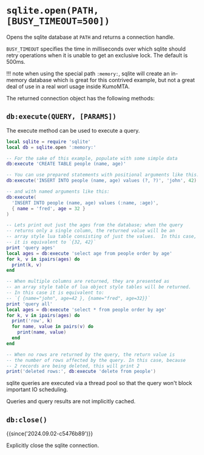 # `sqlite.open(PATH, [BUSY_TIMEOUT=500])`

Opens the sqlite database at `PATH` and returns a connection handle.

`BUSY_TIMEOUT` specifies the time in milliseconds over which sqlite
should retry operations when it is unable to get an exclusive lock.
The default is 500ms.

!!! note
    when using the special path `:memory:`, sqlite will create an in-memory
    database which is great for this contrived example, but not a great
    deal of use in a real worl usage inside KumoMTA.

The returned connection object has the following methods:

## `db:execute(QUERY, [PARAMS])`

The execute method can be used to execute a query.

```lua
local sqlite = require 'sqlite'
local db = sqlite.open ':memory:'

-- For the sake of this example, populate with some simple data
db:execute 'CREATE TABLE people (name, age)'

-- You can use prepared statements with positional arguments like this:
db:execute('INSERT INTO people (name, age) values (?, ?)', 'john', 42)

-- and with named arguments like this:
db:execute(
  'INSERT INTO people (name, age) values (:name, :age)',
  { name = 'fred', age = 32 }
)

-- Lets print out just the ages from the database; when the query
-- returns only a single column, the returned value will be an
-- array style lua table consisting of just the values.  In this case,
-- it is equivalent to `{32, 42}`
print 'query ages'
local ages = db:execute 'select age from people order by age'
for k, v in ipairs(ages) do
  print(k, v)
end

-- When multiple columns are returned, they are presented as
-- an array style table of lua object style tables will be returned.
-- In this case it is equivalent to:
-- `{ {name="john", age=42 }, {name="fred", age=32}}`
print 'query all'
local ages = db:execute 'select * from people order by age'
for k, v in ipairs(ages) do
  print('row', k)
  for name, value in pairs(v) do
    print(name, value)
  end
end

-- When no rows are returned by the query, the return value is
-- the number of rows affected by the query. In this case, because
-- 2 records are being deleted, this will print 2
print('deleted rows:', db:execute 'delete from people')
```

sqlite queries are executed via a thread pool so that the query won't
block important IO scheduling.

Queries and query results are not implicitly cached.

## `db:close()`

{{since('2024.09.02-c5476b89')}}

Explicitly close the sqlite connection.

